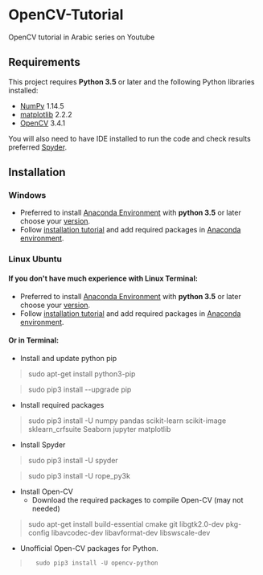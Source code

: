 # OpenCV-Tutorial
OpenCV tutorial in Arabic series on Youtube 
## Requirements
This project requires **Python 3.5** or later and the following Python libraries installed:

- [NumPy](http://www.numpy.org/) 1.14.5
- [matplotlib](http://matplotlib.org/) 2.2.2
- [OpenCV](https://opencv-python-tutroals.readthedocs.io/en/latest/index.html#) 3.4.1

You will also need to have IDE installed to run the code and check results preferred [Spyder](https://www.spyder-ide.org/).

## Installation
### Windows
 * Preferred to install [Anaconda Environment](https://www.anaconda.com/download/#windows) with **python 3.5** or later choose your [version](https://docs.anaconda.com/anaconda/packages/pkg-docs/).
 * Follow [installation tutorial](https://docs.anaconda.com/anaconda/navigator/) and add required packages in [Anaconda environment](https://docs.anaconda.com/anaconda/navigator/tutorials/manage-packages/).
### Linux Ubuntu
#### If you don't have much experience with Linux Terminal:
 * Preferred to install [Anaconda Environment](https://www.anaconda.com/download/#windows) with **python 3.5** or later choose your [version](https://docs.anaconda.com/anaconda/packages/pkg-docs/).
 * Follow [installation tutorial](https://docs.anaconda.com/anaconda/navigator/) and add required packages in [Anaconda environment](https://docs.anaconda.com/anaconda/navigator/tutorials/manage-packages/).
#### Or in Terminal:
 * Install and update python pip

>   sudo apt-get install python3-pip

>   sudo pip3 install --upgrade pip
    
 * Install required packages
 
>   sudo pip3 install -U numpy pandas scikit-learn scikit-image sklearn_crfsuite Seaborn jupyter matplotlib

 * Install Spyder
>   sudo pip3 install -U spyder

>   sudo pip3 install -U rope_py3k

 * Install Open-CV
   - Download the required packages to compile Open-CV (may not needed)

>   sudo apt-get install build-essential cmake git libgtk2.0-dev pkg-config libavcodec-dev libavformat-dev libswscale-dev

   - Unofficial Open-CV packages for Python.

>       sudo pip3 install -U opencv-python
